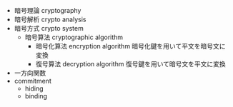 - 暗号理論 cryptography
- 暗号解析 crypto analysis
- 暗号方式 crypto system
    - 暗号算法 cryptographic algorithm
        - 暗号化算法 encryption algorithm
            暗号化鍵を用いて平文を暗号文に変換
        - 復号算法 decryption algorithm
            復号鍵を用いて暗号文を平文に変換
- 一方向関数
- commitment
    - hiding
    - binding